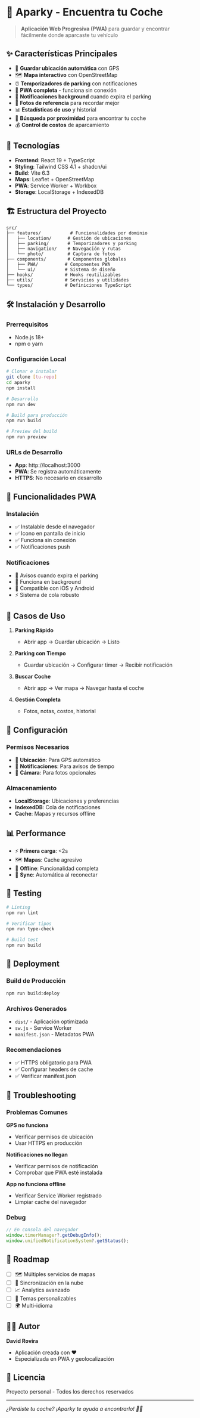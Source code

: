 # 🚗 Aparky - Encuentra tu Coche

> **Aplicación Web Progresiva (PWA)** para guardar y encontrar fácilmente donde aparcaste tu vehículo

## ✨ **Características Principales**

- 📍 **Guardar ubicación automática** con GPS
- 🗺️ **Mapa interactivo** con OpenStreetMap
- ⏰ **Temporizadores de parking** con notificaciones
- 📱 **PWA completa** - funciona sin conexión
- 🔔 **Notificaciones background** cuando expira el parking
- 📸 **Fotos de referencia** para recordar mejor
- 📊 **Estadísticas de uso** y historial
- 🎯 **Búsqueda por proximidad** para encontrar tu coche
- 💰 **Control de costos** de aparcamiento

## 🚀 **Tecnologías**

- **Frontend**: React 19 + TypeScript
- **Styling**: Tailwind CSS 4.1 + shadcn/ui
- **Build**: Vite 6.3
- **Maps**: Leaflet + OpenStreetMap
- **PWA**: Service Worker + Workbox
- **Storage**: LocalStorage + IndexedDB

## 🏗️ **Estructura del Proyecto**

```
src/
├── features/           # Funcionalidades por dominio
│   ├── location/      # Gestión de ubicaciones
│   ├── parking/       # Temporizadores y parking
│   ├── navigation/    # Navegación y rutas
│   └── photo/         # Captura de fotos
├── components/        # Componentes globales
│   ├── PWA/          # Componentes PWA
│   └── ui/           # Sistema de diseño
├── hooks/            # Hooks reutilizables
├── utils/            # Servicios y utilidades
└── types/            # Definiciones TypeScript
```

## 🛠️ **Instalación y Desarrollo**

### **Prerrequisitos**

- Node.js 18+
- npm o yarn

### **Configuración Local**

```bash
# Clonar e instalar
git clone [tu-repo]
cd aparky
npm install

# Desarrollo
npm run dev

# Build para producción
npm run build

# Preview del build
npm run preview
```

### **URLs de Desarrollo**

- **App**: http://localhost:3000
- **PWA**: Se registra automáticamente
- **HTTPS**: No necesario en desarrollo

## 📱 **Funcionalidades PWA**

### **Instalación**

- ✅ Instalable desde el navegador
- ✅ Icono en pantalla de inicio
- ✅ Funciona sin conexión
- ✅ Notificaciones push

### **Notificaciones**

- 🔔 Avisos cuando expira el parking
- 📱 Funciona en background
- 🍎 Compatible con iOS y Android
- ⚡ Sistema de cola robusto

## 🎯 **Casos de Uso**

1. **Parking Rápido**

   - Abrir app → Guardar ubicación → Listo

2. **Parking con Tiempo**

   - Guardar ubicación → Configurar timer → Recibir notificación

3. **Buscar Coche**

   - Abrir app → Ver mapa → Navegar hasta el coche

4. **Gestión Completa**
   - Fotos, notas, costos, historial

## 🔧 **Configuración**

### **Permisos Necesarios**

- 📍 **Ubicación**: Para GPS automático
- 🔔 **Notificaciones**: Para avisos de tiempo
- 📸 **Cámara**: Para fotos opcionales

### **Almacenamiento**

- **LocalStorage**: Ubicaciones y preferencias
- **IndexedDB**: Cola de notificaciones
- **Cache**: Mapas y recursos offline

## 📊 **Performance**

- ⚡ **Primera carga**: <2s
- 🗺️ **Mapas**: Cache agresivo
- 💾 **Offline**: Funcionalidad completa
- 🔄 **Sync**: Automática al reconectar

## 🧪 **Testing**

```bash
# Linting
npm run lint

# Verificar tipos
npm run type-check

# Build test
npm run build
```

## 🚀 **Deployment**

### **Build de Producción**

```bash
npm run build:deploy
```

### **Archivos Generados**

- `dist/` - Aplicación optimizada
- `sw.js` - Service Worker
- `manifest.json` - Metadatos PWA

### **Recomendaciones**

- ✅ HTTPS obligatorio para PWA
- ✅ Configurar headers de cache
- ✅ Verificar manifest.json

## 🐛 **Troubleshooting**

### **Problemas Comunes**

**GPS no funciona**

- Verificar permisos de ubicación
- Usar HTTPS en producción

**Notificaciones no llegan**

- Verificar permisos de notificación
- Comprobar que PWA esté instalada

**App no funciona offline**

- Verificar Service Worker registrado
- Limpiar cache del navegador

### **Debug**

```javascript
// En consola del navegador
window.timerManager?.getDebugInfo();
window.unifiedNotificationSystem?.getStatus();
```

## 📝 **Roadmap**

- [ ] 🗺️ Múltiples servicios de mapas
- [ ] 🔄 Sincronización en la nube
- [ ] 📈 Analytics avanzado
- [ ] 🎨 Temas personalizables
- [ ] 🌍 Multi-idioma

## 👨‍💻 **Autor**

**David Rovira**

- Aplicación creada con ❤️
- Especializada en PWA y geolocalización

## 📄 **Licencia**

Proyecto personal - Todos los derechos reservados

---

_¿Perdiste tu coche? ¡Aparky te ayuda a encontrarlo! 🚗✨_
